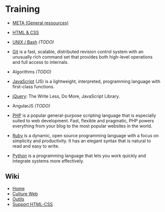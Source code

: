 # Training

* [META (General ressources)](https://github.com/simplonco/meta)

* [HTML & CSS](https://github.com/simplonco/html-css)

* [UNIX / Bash](https://github.com/simplonco/unix-bash) _(TODO)_

* [Git](https://github.com/simplonco/git/)
  is a fast, scalable,
  distributed revision control
  system with an unusually rich
  command set that provides both
  high-level operations and full
  access to internals.

* Algorithms _(TODO)_

* [JavaScript](https://github.com/simplonco/js)
  (JS) is a lightweight, interpreted, programming language with first-class functions.

* [jQuery](https://github.com/simplonco/jquery): The Write Less, Do More, JavaScript Library.

* AngularJS _(TODO)_

* [PHP](https://github.com/simplonco/php)
  is a popular general-purpose scripting language that is especially suited to web development.
  Fast, flexible and pragmatic, PHP powers everything from your blog to the most popular websites in the world.

* [Ruby](https://github.com/simplonco/ruby) is a dynamic, open source programming language with a focus on simplicity and productivity. It has an elegant syntax that is natural to read and easy to write. 

* [Python](https://github.com/simplonco/python) is a programming language that lets you work quickly and integrate systems more effectively.

## Wiki

* [Home](https://github.com/simplonco/LeDepot/wiki)
* [Culture Web](https://github.com/simplonco/LeDepot/wiki/Culture-Web)
* [Outils](https://github.com/simplonco/LeDepot/wiki/Outils)
* [Support HTML-CSS](https://github.com/simplonco/LeDepot/wiki/Support-HTML--CSS)
